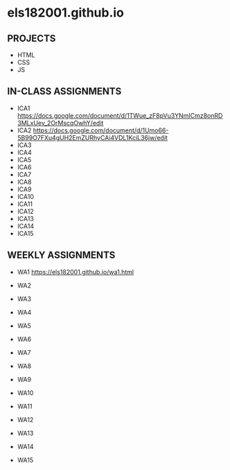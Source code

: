 # els182001.github.io

## **PROJECTS**
- HTML
- CSS
- JS

## **IN-CLASS ASSIGNMENTS**

- ICA1
https://docs.google.com/document/d/1TWue_zF8pVu3YNmICmz8onRD3MLxUev_2OrMscqOwhY/edit
- ICA2
https://docs.google.com/document/d/1Umo66-5B99O7FXu4gUH2EmZURhyCAi4VDL1KciL36jw/edit
- ICA3
- ICA4
- ICA5
- ICA6
- ICA7
- ICA8
- ICA9
- ICA10
- ICA11
- ICA12
- ICA13
- ICA14
- ICA15

## **WEEKLY ASSIGNMENTS**

- WA1
https://els182001.github.io/wa1.html
- WA2

- WA3
- WA4
- WA5
- WA6
- WA7
- WA8
- WA9
- WA10
- WA11
- WA12
- WA13
- WA14
- WA15
